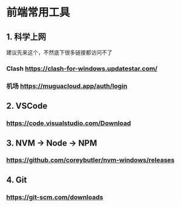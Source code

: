 # 前端常用工具

## 1. 科学上网
建议先来这个，不然底下很多链接都访问不了

### Clash https://clash-for-windows.updatestar.com/
### 机场 https://muguacloud.app/auth/login

## 2. VSCode
### https://code.visualstudio.com/Download

## 3. NVM -> Node -> NPM
### https://github.com/coreybutler/nvm-windows/releases

## 4. Git
### https://git-scm.com/downloads
